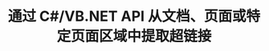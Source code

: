 ---
############################# Static ############################
layout: "auto-gen-gist"
draft: false
path: "zh/parser/net/extract/xlam/"
otherformats: DOC DOT DOCX DOCM DOTX DOTM TXT ODT OTT RTF PDF XHTML MHTML MD XML EPUB FB2 CHM XLS XLT XLSX XLSM XLSB XLTX XLTM ODS CSV OTS XLA PPT PPTX  PPS POT PPSX PPTM POTX PPSM ODP OTP PST OST EML EMLX MSG ONE 

############################# Head ############################
head_title: ".NET API 从文档、页面或页面区域解析和提取超链接"
head_description: "GroupDocs.Parser .NET API 使软件程序员能够从 PDF、DOCX、XLSX、CSV、PPTX、EML、MSG、EPUB 等的文档、页面或页面区域中提取超链接。"

############################# Header ############################
title: "通过 C#/VB.NET API 从文档、页面或特定页面区域中提取超链接"
description: "GroupDocs.Parser .NET API 允许软件开发人员从 PDF、DOC、DOCX、PPT、PPTX、EML、MSG、XLS、XLSX、CSV、ODT、RTF、EPUB 等的文档、页面或页面区域解析和提取超链接 文件。"

######################### Download Button #######################
button:
    enable: true

############################# About ############################
about:
    enable: true
    title: "如何通过 .NET 从文档或页面中解析和提取超链接？"
    content: |
       超链接是指向整个文档或文档中特定部分的一段文本或图像或图标。 超链接的使用允许用户导航到网页或文档。 通常需要从文档中提取超链接并使用它来访问外部文档或网页。 GroupDocs.Parser .NET API 是一个引人入胜的文档文本提取 API，它为实现文本和元数据提取解决方案提供了完整的功能。 它支持从 PDF、电子邮件、电子书、Microsoft Office 格式中提取文本和超链接：Word（DOC、DOCX）、PowerPoint（PPT、PPTX）、Excel（XLS、XLSX）、LibreOffice 格式等等。 它支持文档解析、提取纯文本和结构化文本、按关键字搜索文本、提取元数据或图像、容器以及附件等多种高级功能。
############################# content ############################
steps:
    enable: true
    block:
    - title_left: "通过 .NET 从 XLAM 文档中提取超链接"
      content_left: |
       GroupDocs.Parser .NET 完全支持从 XLAM 文档中提取超链接。 以下 C# .NET 代码示例演示了如何在 XLAM 文档中提取超链接。

      title_right: "如何提取超链接"
      content_right: |
        * 创建 [Parser](https://apireference.groupdocs.com/parser/net/groupdocs.parser/parser) 的实例
        * 检查文档以获取超链接提取支持
        * 从文档中提取超链接
        * 调用 [GetHyperlinks](https://apireference.groupdocs.com/parser/net/groupdocs.parser/parser/methods/gehyperlinks) 方法从整个文档中提取所有超链接。
        * 遍历超链接并打印超链接 URL

      gisthash: "35be3a09e0135c65be790c42c5c86d37"
      gistfile: "Extract_hyperlinks_form_documents.cs"

    - title_left: "从 XLAM 文档页面中提取超链接"
      content_left: |
       GroupDocs.Parser .NET 允许软件开发人员使用几行代码从 XLAM 文档中提取超链接。 下面的 C# .NET 代码显示了 XLAM 文档中的超链接提取。

      title_right: "通过 .NET 提取超链接"
      content_right: |
        * 创建 [Parser](https://apireference.groupdocs.com/parser/net/groupdocs.parser/parser) 的实例 
        * 检查文档以获取超链接提取支持
        * 通过调用[GetDocumentInfo](https://apireference.groupdocs.com/parser/net/groupdocs.parser/parser/methods/getdocumentinfo) 获取文档信息
        * 遍历页面并打印页码
        * 从文档中提取超链接
        * 调用 [GetHyperlinks](https://apireference.groupdocs.com/parser/net/groupdocs.parser/parser/methods/gehyperlinks) 方法从整个文档中提取所有超链接。
        * 遍历超链接并打印超链接 URL
     
      gisthash: "e71f8e39ba36ebf97034dfbf6fceeec1"
      gistfile: "hyperlinks_extraction_form_documents_page.cs"
      
    - title_left: "从 XLAM 文档页面区域提取超链接"
      content_left: |
       GroupDocs.Parser .NET API 完全支持从 XLAM 文档中轻松提取超链接。 以下 .NET 代码示例演示了如何从 XLAM 文档页面区域中提取超链接。

      title_right: "如何使用 .NET 提取超链接"
      content_right: |
        * 创建 [Parser](https://apireference.groupdocs.com/parser/net/groupdocs.parser/parser) 的实例 
        * 检查文档以获取超链接提取支持
        * 创建用于超链接提取的选项
        * 调用 [GetHyperlinks](https://apireference.groupdocs.com/parser/net/groupdocs.parser/parser/methods/gehyperlinks) 方法从整个文档中提取所有超链接。
        * 遍历超链接并打印超链接 URL
     
      gisthash: "eefbede6f391ea44ddb6901edb353950"
      gistfile: "hyperlinks_extraction_from__documents_page_area.cs"

    - title_left: "系统要求"
      content_left: |
        所有主要平台和操作系统都支持 GroupDocs.Assembly .NET API。 如需完整的系统要求指南，请访问 [系统要求](hhttps://docs.groupdocs.com/parser/net/system-requirements/) 在执行以下代码之前，请确保您已安装以下先决条件 系统：
         * 操作系统：Microsoft Windows、Linux、MacOS
         * 开发环境：Visual Studio、Xamarin、MonoDevelop 等
         * 框架：.NET Framework、.NET Standard、.NET Core、Mono
         * 从 [NuGet](https://www.nuget.org/packages/GroupDocs.parser/) 获取最新版本的 GroupDocs.Assembly .NET API
        
      title_right: "为什么使用 GroupDocs.Assembly"
      content_right: |
        * 从任何受支持的文档中提取纯文本支持
        * 通过用户定义的模板解析文档。
        * 完全支持结构化文本提取
        * 通过关键字和正则表达式进行文本搜索
        * 提取格式化文本、元数据、图像、容器和附件。
        * 提取一些支持的文档格式的目录。
        * 从 PDF 文档中解析表单数据。
        * 从文档中提取超链接

demos:
    enable: true


more_formats:
    enable: true


back_to_top:
    enable: true
---